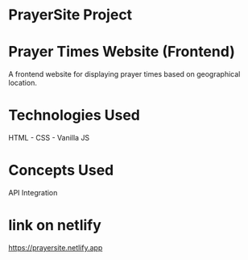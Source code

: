 # PrayerSite Project
# Prayer Times Website (Frontend)
A frontend website for displaying prayer times based on geographical location.

# Technologies Used
HTML - CSS - Vanilla JS

# Concepts Used
API Integration

# link on netlify
https://prayersite.netlify.app
